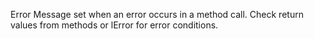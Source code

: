 ﻿Error Message set when an error occurs in a method call. Check return values from methods or lError for error conditions.